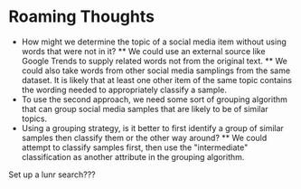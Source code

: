# Roaming Thoughts
* How might we determine the topic of a social media item without using words that were not in it?
** We could use an external source like Google Trends to supply related words not from the original text.
** We could also take words from other social media samplings from the same dataset. It is likely that at least one other item of the same topic contains the wording needed to appropriately classify a sample.
* To use the second approach, we need some sort of grouping algorithm that can group social media samples that are likely to be of similar topics.
* Using a grouping strategy, is it better to first identify a group of similar samples then classify them or the other way around?
** We could attempt to classify samples first, then use the "intermediate" classification as another attribute in the grouping algorithm.

Set up a lunr search???